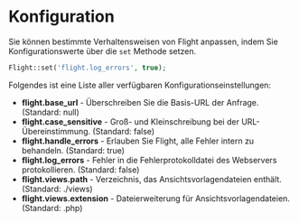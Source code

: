 # Konfiguration

Sie können bestimmte Verhaltensweisen von Flight anpassen, indem Sie Konfigurationswerte über die `set` Methode setzen.

```php
Flight::set('flight.log_errors', true);
```

Folgendes ist eine Liste aller verfügbaren Konfigurationseinstellungen:

- **flight.base_url** - Überschreiben Sie die Basis-URL der Anfrage. (Standard: null)
- **flight.case_sensitive** - Groß- und Kleinschreibung bei der URL-Übereinstimmung. (Standard: false)
- **flight.handle_errors** - Erlauben Sie Flight, alle Fehler intern zu behandeln. (Standard: true)
- **flight.log_errors** - Fehler in die Fehlerprotokolldatei des Webservers protokollieren. (Standard: false)
- **flight.views.path** - Verzeichnis, das Ansichtsvorlagendateien enthält. (Standard: ./views)
- **flight.views.extension** - Dateierweiterung für Ansichtsvorlagendateien. (Standard: .php)